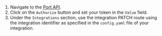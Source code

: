 1. Navigate to the [Port API](https://app.getport.io).
2. Click on the `Authorize` button and set your token in the `Value` field.
3. Under the `Integrations` section, use the integration PATCH route using the integration identifier as specified in
the `config.yaml` file of your integration.

